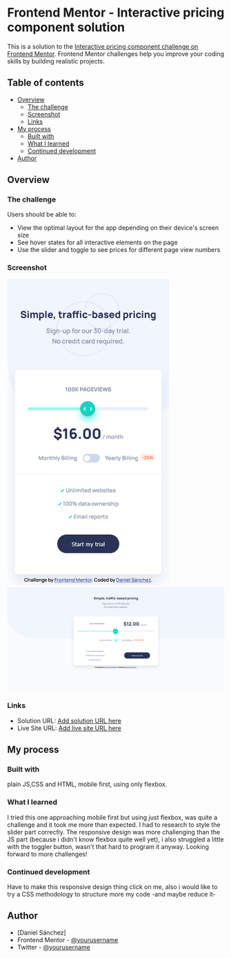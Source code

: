 # Frontend Mentor - Interactive pricing component solution

This is a solution to the [Interactive pricing component challenge on Frontend Mentor](https://www.frontendmentor.io/challenges/interactive-pricing-component-t0m8PIyY8). Frontend Mentor challenges help you improve your coding skills by building realistic projects. 

## Table of contents

- [Overview](#overview)
  - [The challenge](#the-challenge)
  - [Screenshot](#screenshot)
  - [Links](#links)
- [My process](#my-process)
  - [Built with](#built-with)
  - [What I learned](#what-i-learned)
  - [Continued development](#continued-development)
- [Author](#author)


## Overview

### The challenge

Users should be able to:

- View the optimal layout for the app depending on their device's screen size
- See hover states for all interactive elements on the page
- Use the slider and toggle to see prices for different page view numbers

### Screenshot

![](./mobile.png)
![](./desktop.png)

### Links

- Solution URL: [Add solution URL here](https://github.com/danyrszz/FM-interactive-pricing-component)
- Live Site URL: [Add live site URL here](https://danyrszz.github.io/FM-interactive-pricing-component/)

## My process

### Built with

plain JS,CSS and HTML, mobile first, using only flexbox.

### What I learned

I tried this one approaching mobile first but using just flexbox, was quite a challenge and it took me more than expected.
I had to research to style the slider part correctly. The responsive design was more challenging than the JS part (because i didn't know flexbox quite well yet), i also struggled a little with the toggler button, wasn't that hard to program it anyway. Looking forward to more challenges! 

### Continued development

Have to make this responsive design thing click on me, also i would like to try a CSS methodology to structure more my code -and maybe reduce it- 

## Author

- [Daniel Sánchez]
- Frontend Mentor - [@yourusername](https://www.frontendmentor.io/profile/danyrszz)
- Twitter - [@yourusername](https://www.twitter.com/danyrszz)

